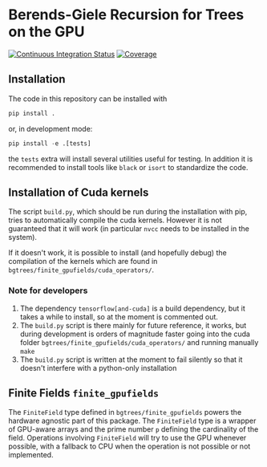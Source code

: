 # Berends-Giele Recursion for Trees on the GPU

[![Continuous Integration Status](https://github.com/Amps-GPU/BG-Trees/actions/workflows/continuous_integration.yml/badge.svg)](https://github.com/Amps-GPU/BG-Trees/actions)
[![Coverage](https://img.shields.io/badge/Coverage-12%25-red?labelColor=2a2f35)](https://github.com/Amps-GPU/BG-Trees/actions)

## Installation

The code in this repository can be installed with

```python
pip install .
```

or, in development mode:

```python
pip install -e .[tests]
```

the `tests` extra will install several utilities useful for testing.
In addition it is recommended to install tools like `black` or `isort` to standardize the code.

## Installation of Cuda kernels
The script `build.py`, which should be run during the installation with pip, tries to automatically compile the cuda kernels.
However it is not guaranteed that it will work (in particular `nvcc` needs to be installed in the system).

If it doesn't work, it is possible to install (and hopefully debug) the compilation of the kernels which are found in `bgtrees/finite_gpufields/cuda_operators/`.

### Note for developers
1. The dependency `tensorflow[and-cuda]` is a build dependency, but it takes a while to install, so at the moment is commented out.
2. The `build.py` script is there mainly for future reference, it works, but during development is orders of magnitude faster going into the cuda folder `bgtrees/finite_gpufields/cuda_operators/` and running manually `make`
3. The `build.py` script is written at the moment to fail silently so that it doesn't interfere with a python-only installation


## Finite Fields `finite_gpufields`

The `FiniteField` type defined in `bgtrees/finite_gpufields` powers the hardware agnostic part of this package.
The `FiniteField` type is a wrapper of GPU-aware arrays and the prime number `p` defining the cardinality of the field.
Operations involving `FiniteField` will try to use the GPU whenever possible, with a fallback to CPU when the operation is not possible or not implemented.
